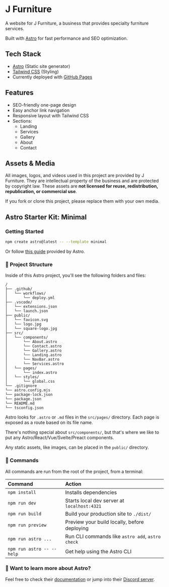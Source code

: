 # J Furniture

A website for J Furniture, a business that provides specialty furniture services.

Built with [Astro](https://astro.build/) for fast performance and SEO optimization.

## Tech Stack

- [Astro](https://astro.build/) (Static site generator)
- [Tailwind CSS](https://tailwindcss.com/) (Styling)
- Currently deployed with [GitHub Pages](https://pages.github.com/)

## Features

- SEO-friendly one-page design
- Easy anchor link navigation
- Responsive layout with Tailwind CSS
- Sections:
  - Landing
  - Services
  - Gallery
  - About
  - Contact

## Assets & Media

All images, logos, and videos used in this project are provided by J Furniture. They are intellectual property of the business and are protected by copyright law. These assets are **not licensed for reuse, redistribution, republication, or commercial use**.

If you fork or clone this project, please replace them with your own media.

## Astro Starter Kit: Minimal

### Getting Started

```sh
npm create astro@latest -- --template minimal
```

Or follow [this guide](https://docs.astro.build/en/getting-started/) provided by Astro.

### 🚀 Project Structure

Inside of this Astro project, you'll see the following folders and files:

```text
/
├── .github/
│   └── workflows/
│       └── deploy.yml
├── .vscode/
│   └── extensions.json
│   └── launch.json
├── public/
│   └── favicon.svg
│   └── logo.jpg
│   └── square-logo.jpg
├── src/
│   └── components/
│       └── About.astro
│       └── Contact.astro
│       └── Gallery.astro
│       └── Landing.astro
│       └── NavBar.astro
│       └── Services.astro
│   └── pages/
│       └── index.astro
│   └── styles/
│       └── global.css
└── .gitignore
└── astro.config.mjs
└── package-lock.json
└── package.json
└── README.md
└── tsconfig.json
```

Astro looks for `.astro` or `.md` files in the `src/pages/` directory. Each page is exposed as a route based on its file name.

There's nothing special about `src/components/`, but that's where we like to put any Astro/React/Vue/Svelte/Preact components.

Any static assets, like images, can be placed in the `public/` directory.

### 🧞 Commands

All commands are run from the root of the project, from a terminal:

| Command                   | Action                                           |
| :------------------------ | :----------------------------------------------- |
| `npm install`             | Installs dependencies                            |
| `npm run dev`             | Starts local dev server at `localhost:4321`      |
| `npm run build`           | Build your production site to `./dist/`          |
| `npm run preview`         | Preview your build locally, before deploying     |
| `npm run astro ...`       | Run CLI commands like `astro add`, `astro check` |
| `npm run astro -- --help` | Get help using the Astro CLI                     |

### 👀 Want to learn more about Astro?

Feel free to check their [documentation](https://docs.astro.build) or jump into their [Discord server](https://astro.build/chat).
